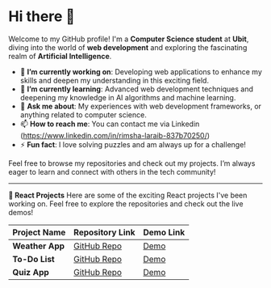 # Hi there 👋

Welcome to my GitHub profile! I'm a **Computer Science student** at **Ubit**, diving into the world of **web development** and exploring the fascinating realm of **Artificial Intelligence**. 

- 🔭 **I’m currently working on**: Developing web applications to enhance my skills and deepen my understanding in this exciting field.
- 🌱 **I’m currently learning**: Advanced web development techniques and deepening my knowledge in AI algorithms and machine learning.
- 💬 **Ask me about**: My experiences with web development frameworks, or anything related to computer science.
- 📫 **How to reach me**: You can contact me via Linkedin (https://www.linkedin.com/in/rimsha-laraib-837b70250/)
- ⚡ **Fun fact**: I love solving puzzles and am always up for a challenge!

Feel free to browse my repositories and check out my projects. I’m always eager to learn and connect with others in the tech community!

---

**🚀 React Projects**
Here are some of the exciting React projects I've been working on. Feel free to explore the repositories and check out the live demos!

| Project Name     | Repository Link                               | Demo Link                                  |
|------------------|-----------------------------------------------|--------------------------------------------|
| **Weather App**  | [GitHub Repo](https://github.com/Rimsha30laraib/Weather_App.git ) | [Demo](https://fascinating-toffee-197e1a.netlify.app/)|
| **To-Do List**   | [GitHub Repo](https://github.com/Rimsha30laraib/To_Do_App.git) | [Demo](https://66d5ddec61a09e0c0a640e3d--coruscating-florentine-529adc.netlify.app/) |
| **Quiz App**   | [GitHub Repo](https://github.com/Rimsha30laraib/quiz_app.git) | [Demo](https://66ec6ccb2bb4564181cd1f89--jolly-axolotl-9fe63c.netlify.app/) |

